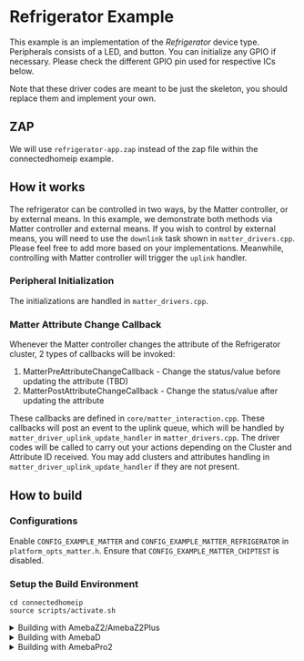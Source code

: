 # Refrigerator Example
This example is an implementation of the *Refrigerator* device type. Peripherals consists of a LED, and button.
You can initialize any GPIO if necessary. Please check the different GPIO pin used for respective ICs below.

Note that these driver codes are meant to be just the skeleton, you should replace them and implement your own.

## ZAP
We will use `refrigerator-app.zap` instead of the zap file within the connectedhomeip example.

## How it works
The refrigerator can be controlled in two ways, by the Matter controller, or by external means. 
In this example, we demonstrate both methods via Matter controller and external means.
If you wish to control by external means, you will need to use the `downlink` task shown in `matter_drivers.cpp`. Please feel free to add more based on your implementations. Meanwhile, controlling with Matter controller will trigger the `uplink` handler.

### Peripheral Initialization
The initializations are handled in `matter_drivers.cpp`.

### Matter Attribute Change Callback
Whenever the Matter controller changes the attribute of the Refrigerator cluster, 2 types of callbacks will be invoked:
  1. MatterPreAttributeChangeCallback - Change the status/value before updating the attribute (TBD)
  2. MatterPostAttributeChangeCallback - Change the status/value after updating the attribute

These callbacks are defined in `core/matter_interaction.cpp`.
These callbacks will post an event to the uplink queue, which will be handled by `matter_driver_uplink_update_handler` in `matter_drivers.cpp`.
The driver codes will be called to carry out your actions depending on the Cluster and Attribute ID received.
You may add clusters and attributes handling in `matter_driver_uplink_update_handler` if they are not present. 

## How to build

### Configurations
Enable `CONFIG_EXAMPLE_MATTER` and `CONFIG_EXAMPLE_MATTER_REFRIGERATOR` in `platform_opts_matter.h`.
Ensure that `CONFIG_EXAMPLE_MATTER_CHIPTEST` is disabled.

### Setup the Build Environment

    cd connectedhomeip
    source scripts/activate.sh

<details>
  <summary>Building with AmebaZ2/AmebaZ2Plus</summary>

### AmebaZ2/AmebaZ2Plus (RTL8710C)

#### GPIO Pin Configuration

| Peripheral | Pin   |
| ---------- | ----- |
| LED        | PA_19 |
| Button     | PA_17 |

#### Build Matter Libraries

**Navigate to `realtek_amebaz2_v0_example` for AmebaZ2 or `realtek_amebaz2plus_v0_example` for AmebaZ2Plus**

    cd ameba-rtos-z2/project/realtek_amebaX_v0_example/GCC-RELEASE/
    make refrigerator_port
    
#### Build the Final Firmware

    cd ameba-rtos-z2/project/realtek_amebaX_v0_example/GCC-RELEASE/
    make is_matter

#### Clean Matter Libraries

    cd ameba-rtos-z2/project/realtek_amebaX_v0_example/GCC-RELEASE/
    make clean_matter_libs

#### Clean Ameba Matter application

    cd ameba-rtos-z2/project/realtek_amebaX_v0_example/GCC-RELEASE/
    make clean_matter

</details>

<details>
  <summary>Building with AmebaD</summary>

### AmebaD (RTL8721D)

#### GPIO Pin Configuration

| Peripheral | Pin   |
| ---------- | ----- |
| LED        | PB_4  |
| Button     | PA_28 |

#### Build Matter Libraries

    cd ameba-rtos-d/project/realtek_amebaD_va0_example/GCC-RELEASE/project_hp
    make -C asdk refrigerator_port
    
#### Build the Final Firmware

    cd ameba-rtos-d/project/realtek_amebaD_va0_example/GCC-RELEASE/project_lp
    make all
    cd ameba-rtos-d/project/realtek_amebaD_va0_example/GCC-RELEASE/project_hp
    make all

#### Clean Matter Libraries

    cd ameba-rtos-d/project/realtek_amebaD_va0_example/GCC-RELEASE/project_hp
    make clean

</details>

<details>
  <summary>Building with AmebaPro2</summary>

### AmebaPro2 (RTL8732B)

Please contact Realtek to obtain the sdk.

#### GPIO Pin Configuration

| Peripheral | Pin   |
| ---------- | ----- |
| LED        | PE_0  |
| Button     | PA_3  |
  
#### Build Matter Libraries

    cd sdk/project/realtek_amebapro2_v0_example/GCC-RELEASE
    make refrigerator_port

#### Build the Final Firmware

Please open a **NEW** terminal

    cd sdk/project/realtek_amebapro2_v0_example/GCC-RELEASE
    mkdir build_matter ; cd build_matter
    cmake .. -G"Unix Makefiles" -DCMAKE_TOOLCHAIN_FILE=../toolchain.cmake -DEXAMPLE=matter
    cmake --build . --target flash -j

#### Clean Matter Libraries

    cd sdk/project/realtek_amebapro2_v0_example/GCC-RELEASE
    make clean_matter_libs

</details>
